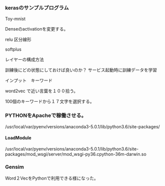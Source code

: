 ### kerasのサンプルプログラム

Toy-mnist

Denseのactivationを変更する。　

relu
区分線形

softplus

レイヤーの構成方法


訓練後にどの状態にしておけば良いのか？
サービス起動時に訓練データを学習

インプット　キーワード　

word2vec で近い言葉を１００拾う。

100個のキーワードから１７文字を選択する。


### PYTHONをApacheで稼働させる。
/usr/local/var/pyenv/versions/anaconda3-5.0.1/lib/python3.6/site-packages/

#### LoadModule
/usr/local/var/pyenv/versions/anaconda3-5.0.1/lib/python3.6/site-packages/mod_wsgi/server/mod_wsgi-py36.cpython-36m-darwin.so

### Gensim
Word２VecをPythonで利用できる様になった。
